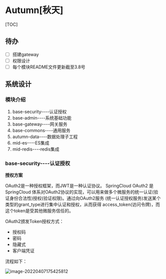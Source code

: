 # Autumn[秋天]

[TOC]

## 待办

- [ ] 搭建gateway
- [ ] 权限设计
- [ ] 每个模块README文件更新截至3.8号

## 系统设计

### 模块介绍

1. base-security----认证授权
2. base-admin----系统基础功能
3. base-gateway----网关服务
4. base-commons----通用服务
5. autumn-data----数据处理子工程
6. mid-es----ES集成
7. mid-redis----redis集成

### base-security----认证授权

**授权方案**

OAuth2是一种授权框架，而JWT是一种认证协议。
SpringCloud OAuth2 是 SpringCloud 体系对OAuth2协议的实现，可以用来做多个微服务的统一认证(验证身份合法性)授权(验证权限)。通过向OAuth2服务 (统一认证授权服务)发送某个类型的grant_type进行集中认证和授权，从而获得 access_token(访问令牌)，而这个token是受其他微服务信任的。

OAuth2颁发Token授权方式：

- 授权码
- 密码
- 隐藏式
- 客户端凭证

 流程如下：

![image-20220407175425812](E:\11111qinzheng\git\henu\autumn\README.assets\image-20220407175425812.png)

